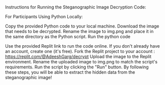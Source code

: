 Instructions for Running the Steganographic Image Decryption Code:

For Participants Using Python Locally:

Copy the provided Python code to your local machine.
Download the image that needs to be decrypted.
Rename the image to img.png and place it in the same directory as the Python script.
Run the python code

Use the provided Replit link to run the code online. If you don't already have an account, create one (it's free).
Fork the Replit project to your account : https://replit.com/@AdeeshGarg/decrypt
Upload the image to the Replit environment.
Rename the uploaded image to img.png to match the script's requirements.
Run the script by clicking the "Run" button.
By following these steps, you will be able to extract the hidden data from the steganographic image!

